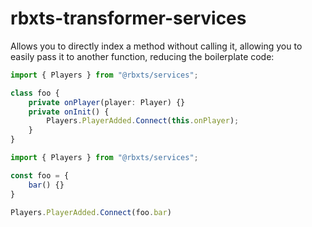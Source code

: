 # rbxts-transformer-services
Allows you to directly index a method without calling it,
allowing you to easily pass it to another function, reducing the boilerplate code:

```ts
import { Players } from "@rbxts/services";

class foo {
	private onPlayer(player: Player) {}
	private onInit() {
		Players.PlayerAdded.Connect(this.onPlayer);
	}
}
```

```ts
import { Players } from "@rbxts/services";

const foo = {
    bar() {}
}

Players.PlayerAdded.Connect(foo.bar)
```